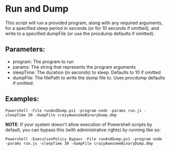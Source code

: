 # Run and Dump
This script will run a provided program, along with any required arguments, 
for a specified sleep period in seconds (or for 10 seconds if omitted), 
and write to a specified dumpFile (or use the procdump defaults if omitted).

## Parameters:
* program: The program to run
* params: The string that represents the program arguments
* sleepTime: The duration (in seconds) to sleep. Defaults to 10 if omitted
* dumpFile: The filePath to write the dump file to. Uses procdump defaults if omitted.

## Examples:
```
Powershell -File runAndDump.ps1 -program node -params run.js -sleepTime 30 -dumpFile crazyAwesomeBinaryDump.dmp
```

**NOTE**: If your system doesn't allow execution of Powershell scripts by default, you can bypass this (with administrative rights) by running like so:
```
Powershell -ExecutionPolicy Bypass -File runAndDump.ps1 -program node -params run.js -sleepTime 30 -dumpFile crazyAwesomeBinaryDump.dmp
```